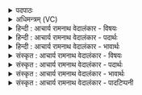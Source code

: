 <details><summary>पदपाठः</summary>

ए꣣षः। स्यः। धा꣡र꣢꣯या। सु꣣तः꣢। अ꣡व्याः꣢꣯। वा꣡रे꣢꣯भिः। प꣣वते। मदि꣡न्त꣢मः। क्रीड꣢न्। ऊ꣣र्मिः꣢। अ꣣पा꣢म्। इ꣣व। ५८४।
</details>

<details><summary>अधिमन्त्रम् (VC)</summary>

- पवमानः सोमः
- ऊरुराङ्गिरसः
- ककुप्
- मध्यमः
- पावमानं काण्डम्
</details>

<details><summary>हिन्दी : आचार्य रामनाथ वेदालंकार - विषयः</summary>

अगले मन्त्र में सोम का धाराप्रवाह वर्णित है।
</details>

<details><summary>हिन्दी : आचार्य रामनाथ वेदालंकार - पदार्थः</summary>

पदार्थान्वयभाषाः -  प्रथम—सोम ओषधि के रस के पक्ष में। (एषः) यह (स्यः) वह हमारे द्वारा पर्वत से लाया गया, (अव्याः वारेभिः) भेड़ के बालों से अर्थात् भेड़ की ऊन से निर्मित दशापवित्रों से (सुतः) अभिषुत किया गया, (मदिन्तमः) अतिशय आनन्द उत्पन्न करनेवाला सोमरस (अपाम्) नदियों की (ऊर्मिः इव) लहर के समान (क्रीडन्) क्रीडा करता हुआ (धारया) धारा रूप से (पवते) द्रोणकलश में जा रहा है ॥ द्वितीय—परमात्मा के पक्ष में। (एषः) यह अनुभव किया जाता हुआ (स्यः) वह (अव्याः वारेभिः) भेड़ के बालों से निर्मित दशापवित्रों के तुल्य पवित्रताकारक यम, नियम आदि योगाङ्गों से (सुतः) हृदय में प्रकट किया गया, (मदिन्तमः) अतिशय आनन्द उत्पन्न करनेवाला सोम परमात्मा (अपाम् ऊर्मिः इव) नदियों की लहर के समान (कीडन्) क्रीडा करता हुआ (धारया) आनन्द की धारा के साथ (पवते) मेरे आत्मा में पहुँच रहा है ॥७॥ इस मन्त्र में श्लेष और उपमालङ्कार है। जलों की लहर के समान क्रीडा करता हुआ सोम ओषधि का रस जैसे दशापवित्रों से छाना हुआ द्रोणकलश में पहुँचता है, वैसे ही यम, नियम आदि योग-साधनों से हृदय में प्रकट किया गया परमात्मारूप सोम मानो क्रीडा करता हुआ आनन्दप्रवाह के साथ योगियों के आत्मा को प्राप्त होता है ॥७॥
</details>

<details><summary>हिन्दी : आचार्य रामनाथ वेदालंकार - भावार्थः</summary>

भावार्थभाषाः -  समाधिस्थ उपासक लोग परमात्मा के पास से अपने आत्मा में वेगपूर्वक आती हुई आनन्दधारा को साक्षात् अनुभव करते हैं ॥७॥
</details>

<details><summary>संस्कृत : आचार्य रामनाथ वेदालंकार - विषयः</summary>

अथ सोमो धारया पवते इत्याह।
</details>

<details><summary>संस्कृत : आचार्य रामनाथ वेदालंकार - पदार्थः</summary>

पदार्थान्वयभाषाः -  प्रथमः—सोमौषधिरसपक्षे। (एषः) अयम् (स्यः) सः अस्माभिः पर्वतादानीतः (अव्याः वारेभिः) अवेर्बालैः, अविबालनिर्मितदशापवित्रैरित्यर्थः। (सुतः) अभिषुतः, (मदिन्तमः) अतिशयानन्दजनकः सोमौषधिरसः (अपाम्) उदकानाम् (ऊर्मिः इव) तरङ्गः इव (क्रीडन्) क्रीडां कुर्वन् (धारया) धारारूपेण (पवते) द्रोणकलशं गच्छति। पवते गतिकर्मा। निघं० २।१४ ॥ अथ द्वितीयः—परमात्मपक्षे। (एषः अयम् अनुभूयमानः (स्यः) स प्रसिद्धः (अव्याः वारेभिः) अविबालनिर्मितदशापवित्रैरिव पवित्रताकारकैः यमनियमादिभिर्योगाङ्गैः (सुतः) हृदये प्रकटीकृतः (मदिन्तमः) अतिशयानन्दजनकः सोमः परमात्मा (अपाम् ऊर्मिः इव) नदीनां तरङ्गः इव (क्रीडन्) क्रीडां कुर्वन् (धारया) आनन्दप्रवाहेण सह (पवते) मदीयमात्मानं प्राप्नोति ॥७॥ अत्र श्लेष उपमालङ्कारश्च। अपां तरङ्ग इव क्रीडन् सोमौषधिरसो यथा दशापवित्रैः सुतः सन् द्रोणकलशं प्राप्नोति तथा यमनियमादिभिर्योगसाधनैः हृदये प्रकटीकृतः क्रीडन्निव परमात्मसोम आनन्दप्रवाहेण सार्द्धं योगिनामात्मानमधिगच्छति ॥७॥
</details>

<details><summary>संस्कृत : आचार्य रामनाथ वेदालंकार - भावार्थः</summary>

भावार्थभाषाः -  समाधिस्था उपासकाः परमात्मनः सकाशाद् वेगेन स्वात्मानमागच्छन्तीमानन्दधारां साक्षादनुभवन्ति ॥७॥
</details>

<details><summary>संस्कृत : आचार्य रामनाथ वेदालंकार - पादटिप्पनी</summary>

टिप्पणी:   १. ऋ० ९।१०८।५।
</details>
